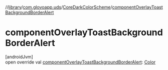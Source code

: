 //[library](../../../index.md)/[com.glovoapp.uds](../index.md)/[CoreDarkColorScheme](index.md)/[componentOverlayToastBackgroundBorderAlert](component-overlay-toast-background-border-alert.md)

# componentOverlayToastBackgroundBorderAlert

[androidJvm]\
open override val [componentOverlayToastBackgroundBorderAlert](component-overlay-toast-background-border-alert.md): [Color](https://developer.android.com/reference/kotlin/androidx/compose/ui/graphics/Color.html)
